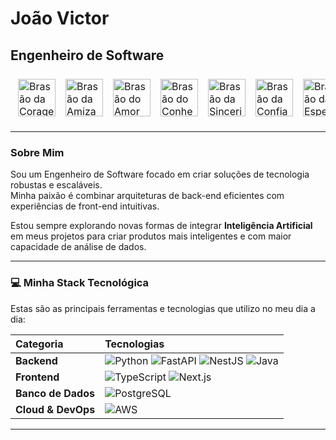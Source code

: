 # João Victor
## Engenheiro de Software

<table align="center" border="0" cellpadding="0" cellspacing="0" style="border-collapse: separate; border-spacing: 8px;">
  <tr>
    <td style="padding: 0 4px;"><img src="https://raw.githubusercontent.com/vianJoao/vianJoao/main/assets/coragem.png" alt="Brasão da Coragem" width="60"></td>
    <td style="padding: 0 4px;"><img src="https://raw.githubusercontent.com/vianJoao/vianJoao/main/assets/amizade.png" alt="Brasão da Amizade" width="60"></td>
    <td style="padding: 0 4px;"><img src="https://raw.githubusercontent.com/vianJoao/vianJoao/main/assets/amor.png" alt="Brasão do Amor" width="60"></td>
    <td style="padding: 0 4px;"><img src="https://raw.githubusercontent.com/vianJoao/vianJoao/main/assets/conhecimento.png" alt="Brasão do Conhecimento" width="60"></td>
    <td style="padding: 0 4px;"><img src="https://raw.githubusercontent.com/vianJoao/vianJoao/main/assets/sinceridade.png" alt="Brasão da Sinceridade" width="60"></td>
    <td style="padding: 0 4px;"><img src="https://raw.githubusercontent.com/vianJoao/vianJoao/main/assets/confianca.png" alt="Brasão da Confiança" width="60"></td>
    <td style="padding: 0 4px;"><img src="https://raw.githubusercontent.com/vianJoao/vianJoao/main/assets/esperanca.png" alt="Brasão da Esperança" width="60"></td>
    <td style="padding: 0 4px;"><img src="https://raw.githubusercontent.com/vianJoao/vianJoao/main/assets/luz.png" alt="Brasão da Luz" width="60"></td>
  </tr>
</table>

---

### Sobre Mim

Sou um Engenheiro de Software focado em criar soluções de tecnologia robustas e escaláveis.  
Minha paixão é combinar arquiteturas de back-end eficientes com experiências de front-end intuitivas.

Estou sempre explorando novas formas de integrar **Inteligência Artificial** em meus projetos para criar produtos mais inteligentes e com maior capacidade de análise de dados.

---

### 💻 Minha Stack Tecnológica

Estas são as principais ferramentas e tecnologias que utilizo no meu dia a dia:

| Categoria | Tecnologias |
| :--- | :--- |
| **Backend** | ![Python](https://img.shields.io/badge/Python-3776AB?style=for-the-badge&logo=python&logoColor=white) ![FastAPI](https://img.shields.io/badge/FastAPI-009688?style=for-the-badge&logo=fastapi&logoColor=white) ![NestJS](https://img.shields.io/badge/NestJS-E0234E?style=for-the-badge&logo=nestjs&logoColor=white) ![Java](https://img.shields.io/badge/Java-ED8B00?style=for-the-badge&logo=openjdk&logoColor=white) |
| **Frontend** | ![TypeScript](https://img.shields.io/badge/TypeScript-3178C6?style=for-the-badge&logo=typescript&logoColor=white) ![Next.js](https://img.shields.io/badge/Next.js-000000?style=for-the-badge&logo=nextdotjs&logoColor=white) |
| **Banco de Dados** | ![PostgreSQL](https://img.shields.io/badge/PostgreSQL-4169E1?style=for-the-badge&logo=postgresql&logoColor=white) |
| **Cloud & DevOps** | ![AWS](https://img.shields.io/badge/AWS-232F3E?style=for-the-badge&logo=amazon-aws&logoColor=white) |

---
